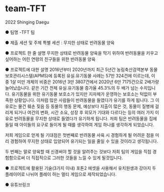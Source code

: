 # team-TFT
2022 Shinging Daegu

● 팀명
-TFT 팀


● 제출 세션 및 주제
특별 세션 : 무지한 상태로 반려동물 양육


● 프로젝트 한 줄 설명
 무지한 상태로 반려동물 양육을 막기 위하여 반려동물을 키우고 싶어하는 어린 연령의 친구들을 위한 반려동물 양육


● 프로젝트에 대한 설명
2016년부터 2020년까지 최근 5년간 농림축산검역본부 동물보호관리시스템(APMS)에 등록된 유실.유기동물 사례는 57만 324건에 이르는데, 이 중 1살 미만 개체의 비중은 2016년 3만 3807건에서 2020년 6만 7175건으로 2배가량 늘어났습니다. 같은 기간 전체 유실.유기동물 증가율 45.3%의 두 배가 넘는 수치입니다. 유기동물을 위한 유기동물 보호소가 있지만 지자체가 운영하는 보호소는 턱없이 부족한 상황입니다. 이처럼 많은 사람들이 반려동물을 들였다가 유기를 하게 됩니다. 그 이유로는 물건 훼손 짖음 등 동물의 행동 문제, 예상보다 지출이 많은 것, 동물이 질병에 걸리게 되거나 여건의 변화, 시간 소요, 성장 후 외모가 기대와 다르다는 등의 여러 가지 이유로 반려동물을 무지한 상태로 들였다가 유기하게 됩니다.
 저희 팀은 반려동물을 집에 들일 때 아이들의 요구로 들이게 될 때를 생각하여 게임 하나를 생각하게 되었습니다.

저희 게임으로 얻게 될 기대점은 첫번째로 반려동물 사육 시 경험하게 될 어려운 점을 미리 경험하여 무지한 상태로 입양되어 유기되는 일을 줄일 수 있을 것이라고 생각됩니다.

두 번째는 말로 양육할 때 신경써야 할 것을 알려주는 것보다 저희 팀의 게임을 직접 경험함으로써 더 직접적으로 그러한 것들을 느낄 수 있게 될것입니다.


● 프로젝트에 활용된 기술(3가지 이내)
 포톤2 에셋을 사용해서 유치원생과 강아지 두 플레이어로 나뉘어 플레이 하는 멀티 게임으로 제작되었습니다.
 

● 유튜브링크
